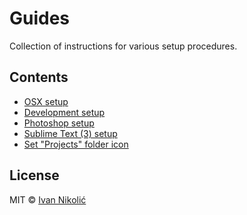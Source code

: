 # Guides

Collection of instructions for various setup procedures.

## Contents

* [OSX setup](osx-setup/README.md)
* [Development setup](development/README.md)
* [Photoshop setup](photoshop/README.md)
* [Sublime Text (3) setup](https://github.com/niksy/st-settings/blob/master/README.md)
* [Set "Projects" folder icon](projects-folder-icon/README.md)

## License

MIT © [Ivan Nikolić](http://ivannikolic.com)

